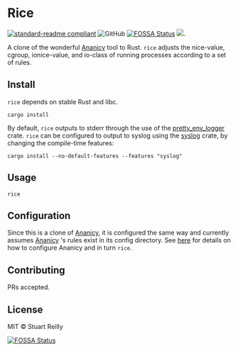 # Rice

[![standard-readme compliant](https://img.shields.io/badge/readme%20style-standard-brightgreen.svg?style=flat-square)](https://github.com/RichardLitt/standard-readme)
![GitHub](https://img.shields.io/github/license/themadprofessor/rice?style=flat-square)
[![FOSSA Status](https://app.fossa.com/api/projects/git%2Bgithub.com%2Fthemadprofessor%2Frice.svg?type=shield)](https://app.fossa.com/projects/git%2Bgithub.com%2Fthemadprofessor%2Frice?ref=badge_shield)
[![](https://tokei.rs/b1/github/themadprofessor/rice)](https://github.com/themadprofessor/rice).

A clone of the wonderful [Ananicy](https://github.com/Nefelim4ag/Ananicy) tool to Rust.
`rice` adjusts the nice-value, cgroup, ionice-value, and io-class of running processes according to a set of rules.

## Install
`rice` depends on stable Rust and libc.

```
cargo install
```

By default, `rice` outputs to stderr through the use of the
[pretty_env_logger](https://crates.io/crates/pretty_env_logger/) crate.
`rice` can be configured to output to syslog using the [syslog](https://crates.io/crates/syslog/) crate, by changing the
compile-time features:

```
cargo install --no-default-features --features "syslog"
```

## Usage

```
rice
```

## Configuration
Since this is a clone of [Ananicy](https://github.com/Nefelim4ag/Ananicy), it is configured the same way and currently
assumes [Ananicy](https://github.com/Nefelim4ag/Ananicy) 's rules exist in its config directory.
See [here](https://github.com/Nefelim4ag/Ananicy#configuration) for details on how to configure Ananicy and in turn
`rice`.

## Contributing

PRs accepted.

## License

MIT © Stuart Reilly

[![FOSSA Status](https://app.fossa.com/api/projects/git%2Bgithub.com%2Fthemadprofessor%2Frice.svg?type=large)](https://app.fossa.com/projects/git%2Bgithub.com%2Fthemadprofessor%2Frice?ref=badge_large)